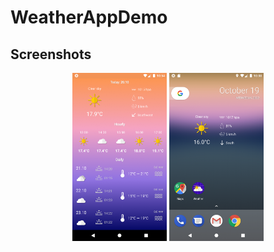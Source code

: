 # WeatherAppDemo

## Screenshots

<p align="center"><img src="./screenshots/Screenshot_1.png" width="30%"> <img src="./screenshots/Screenshot_2.png" width="30%"> </p>
